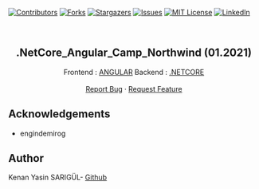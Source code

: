 [![Contributors][contributors-shield]][contributors-url]
[![Forks][forks-shield]][forks-url]
[![Stargazers][stars-shield]][stars-url]
[![Issues][issues-shield]][issues-url]
[![MIT License][license-shield]][license-url]
[![LinkedIn][linkedin-shield]][linkedin-url]

<br>

<p align="center">
  <h2 align="center">.NetCore_Angular_Camp_Northwind (01.2021)</h2>
  <p align="center">
    Frontend : <a href="https://github.com/kenanyasinsarigul/.NetCore_Angular_Camp_Northwind/tree/main/Frontend">ANGULAR</a>
    Backend : <a href="https://github.com/kenanyasinsarigul/.NetCore_Angular_Camp_Northwind/tree/main/Backend">.NETCORE</a>
    <br />
    <br />
    <a href="https://github.com/kenanyasinsarigul/.NetCore_Angular_Camp_Northwind/issues">Report Bug</a>
    ·
    <a href="https://github.com/kenanyasinsarigul/.NetCore_Angular_Camp_Northwind/issues">Request Feature</a>
  </p>
</p>

## Acknowledgements

- engindemirog

## Author
Kenan Yasin SARIGÜL- <a href="https://github.com/kenanyasinsarigul/">Github</a>

[contributors-shield]: https://img.shields.io/github/contributors/kenanyasinsarigul/.NetCore_Angular_Camp_Northwind.svg?style=for-the-badge
[contributors-url]: https://github.com/kenanyasinsarigul/.NetCore_Angular_Camp_Northwind/graphs/contributors
[forks-shield]: https://img.shields.io/github/forks/kenanyasinsarigul/.NetCore_Angular_Camp_Northwind.svg?style=for-the-badge
[forks-url]: https://github.com/kenanyasinsarigul/.NetCore_Angular_Camp_Northwind/network/members
[stars-shield]: https://img.shields.io/github/stars/kenanyasinsarigul/.NetCore_Angular_Camp_Northwind.svg?style=for-the-badge
[stars-url]: https://github.com/kenanyasinsarigul/.NetCore_Angular_Camp_Northwind/stargazers
[issues-shield]: https://img.shields.io/github/issues/kenanyasinsarigul/.NetCore_Angular_Camp_Northwind.svg?style=for-the-badge
[issues-url]: https://github.com/kenanyasinsarigul/.NetCore_Angular_Camp_Northwind/issues
[license-shield]: https://img.shields.io/github/license/kenanyasinsarigul/.NetCore_Angular_Camp_Northwind.svg?style=for-the-badge
[license-url]: https://github.com/kenanyasinsarigul/.NetCore_Angular_Camp_Northwind/blob/master/LICENSE.txt
[linkedin-shield]: https://img.shields.io/badge/-LinkedIn-black.svg?style=for-the-badge&logo=linkedin&colorB=555
[linkedin-url]: https://www.linkedin.com/in/kenan-yasin-sar%C4%B1g%C3%BCl-155379188/

